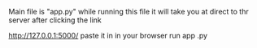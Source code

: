 Main file is "app.py"
while running this file it will take you at direct to thr server after clicking the link 

http://127.0.0.1:5000/    paste it in in your browser 
run app .py

